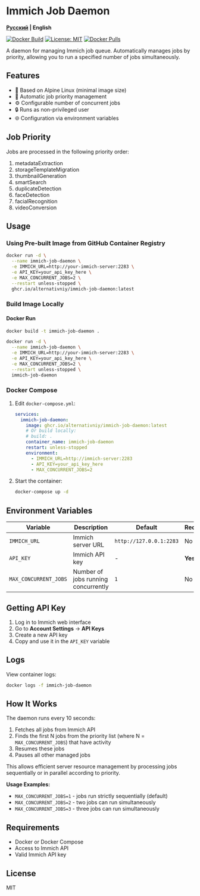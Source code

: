 # Immich Job Daemon

**[Русский](README.md) | English**

[![Docker Build](https://github.com/alternativniy/immich-job-daemon/actions/workflows/docker-build.yml/badge.svg)](https://github.com/alternativniy/immich-job-daemon/actions/workflows/docker-build.yml)
[![License: MIT](https://img.shields.io/badge/License-MIT-yellow.svg)](https://opensource.org/licenses/MIT)
[![Docker Pulls](https://img.shields.io/docker/pulls/alternativniy/immich-job-daemon)](https://github.com/alternativniy/immich-job-daemon/pkgs/container/immich-job-daemon)

A daemon for managing Immich job queue. Automatically manages jobs by priority, allowing you to run a specified number of jobs simultaneously.

## Features

- 🐧 Based on Alpine Linux (minimal image size)
- 🔄 Automatic job priority management
- ⚙️ Configurable number of concurrent jobs
- 🔒 Runs as non-privileged user
- 🌐 Configuration via environment variables

## Job Priority

Jobs are processed in the following priority order:

1. metadataExtraction
2. storageTemplateMigration
3. thumbnailGeneration
4. smartSearch
5. duplicateDetection
6. faceDetection
7. facialRecognition
8. videoConversion

## Usage

### Using Pre-built Image from GitHub Container Registry

```bash
docker run -d \
  --name immich-job-daemon \
  -e IMMICH_URL=http://your-immich-server:2283 \
  -e API_KEY=your_api_key_here \
  -e MAX_CONCURRENT_JOBS=2 \
  --restart unless-stopped \
  ghcr.io/alternativniy/immich-job-daemon:latest
```

### Build Image Locally

#### Docker Run

```bash
docker build -t immich-job-daemon .

docker run -d \
  --name immich-job-daemon \
  -e IMMICH_URL=http://your-immich-server:2283 \
  -e API_KEY=your_api_key_here \
  -e MAX_CONCURRENT_JOBS=2 \
  --restart unless-stopped \
  immich-job-daemon
```

### Docker Compose

1. Edit `docker-compose.yml`:
   ```yaml
   services:
     immich-job-daemon:
       image: ghcr.io/alternativniy/immich-job-daemon:latest
       # Or build locally:
       # build: .
       container_name: immich-job-daemon
       restart: unless-stopped
       environment:
         - IMMICH_URL=http://immich-server:2283
         - API_KEY=your_api_key_here
         - MAX_CONCURRENT_JOBS=2
   ```

2. Start the container:
   ```bash
   docker-compose up -d
   ```

## Environment Variables

| Variable | Description | Default | Required |
|----------|-------------|---------|----------|
| `IMMICH_URL` | Immich server URL | `http://127.0.0.1:2283` | No |
| `API_KEY` | Immich API key | - | **Yes** |
| `MAX_CONCURRENT_JOBS` | Number of jobs running concurrently | `1` | No |

## Getting API Key

1. Log in to Immich web interface
2. Go to **Account Settings** → **API Keys**
3. Create a new API key
4. Copy and use it in the `API_KEY` variable

## Logs

View container logs:

```bash
docker logs -f immich-job-daemon
```

## How It Works

The daemon runs every 10 seconds:

1. Fetches all jobs from Immich API
2. Finds the first N jobs from the priority list (where N = `MAX_CONCURRENT_JOBS`) that have activity
3. Resumes these jobs
4. Pauses all other managed jobs

This allows efficient server resource management by processing jobs sequentially or in parallel according to priority.

**Usage Examples:**
- `MAX_CONCURRENT_JOBS=1` - jobs run strictly sequentially (default)
- `MAX_CONCURRENT_JOBS=2` - two jobs can run simultaneously
- `MAX_CONCURRENT_JOBS=3` - three jobs can run simultaneously

## Requirements

- Docker or Docker Compose
- Access to Immich API
- Valid Immich API key

## License

MIT

